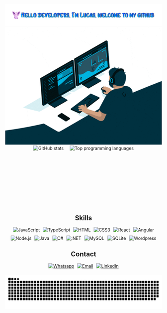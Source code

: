 <div align="center">
  <img src="https://raw.githubusercontent.com/devLucasRamos/devLucasRamos/main/.github/workflows/lucasramos.png" alt="Profile banner" width="600">
  <img src="https://raw.githubusercontent.com/devLucasRamos/devLucasRamos/main/.github/workflows/lucasramos.gif" alt="Animated profile GIF" width="600">
</div>

<div align="center" style="display: flex; flex-wrap: wrap; justify-content: center; gap: 20px;">
  <img height="190" src="https://github-readme-stats.vercel.app/api?username=devLucasRamos&show_icons=true&theme=outrun&include_all_commits=true&count_private=true" alt="GitHub stats">
  <img height="190" src="https://github-readme-stats.vercel.app/api/top-langs/?username=devLucasRamos&layout=compact&langs_count=7&theme=outrun" alt="Top programming languages">
</div>

<div align="center" style="margin: 20px 0;">
  <h2>Skills</h2>
  <div style="display: flex; flex-wrap: wrap; justify-content: center; gap: 10px;">
    <img src="https://img.shields.io/badge/JavaScript-323330?style=for-the-badge&logo=javascript&logoColor=F7DF1E" alt="JavaScript">
    <img src="https://img.shields.io/badge/TypeScript-007ACC?style=for-the-badge&logo=typescript&logoColor=white" alt="TypeScript">
    <img src="https://img.shields.io/badge/HTML-239120?style=for-the-badge&logo=html5&logoColor=white" alt="HTML">
    <img src="https://img.shields.io/badge/CSS3-1572B6?style=for-the-badge&logo=css3&logoColor=white" alt="CSS3">
    <img src="https://img.shields.io/badge/React-20232A?style=for-the-badge&logo=react&logoColor=61DAFB" alt="React">
    <img src="https://img.shields.io/badge/Angular-DD0031?style=for-the-badge&logo=angular&logoColor=white" alt="Angular">
    <img src="https://img.shields.io/badge/Node.js-339933?style=for-the-badge&logo=nodedotjs&logoColor=white" alt="Node.js">
    <img src="https://img.shields.io/badge/Java-ED8B00?style=for-the-badge&logo=java&logoColor=white" alt="Java">
    <img src="https://img.shields.io/badge/C%23-239120?style=for-the-badge&logo=c-sharp&logoColor=white" alt="C#">    
    <img src="https://img.shields.io/badge/.NET-5C2D91?style=for-the-badge&logo=.net&logoColor=white" alt=".NET">
    <img src="https://img.shields.io/badge/MySQL-005C84?style=for-the-badge&logo=mysql&logoColor=white" alt="MySQL">
    <img src="https://img.shields.io/badge/SQLite-07405E?style=for-the-badge&logo=sqlite&logoColor=white" alt="SQLite">
    <img src="https://img.shields.io/badge/WordPress-006E93?style=for-the-badge&logo=wordpress&logoColor=white" alt="Wordpress">
  </div>
</div>

<div align="center" style="margin: 20px 0;">
  <h2>Contact</h2>
  <div style="display: flex; flex-wrap: wrap; justify-content: center; gap: 10px;">
    <a href="wa.me/+5541998037134">
      <img src="https://img.shields.io/badge/WhatsApp-25D366?style=for-the-badge&logo=whatsapp&logoColor=white" alt="Whatsapp">
    </a>
    <a href="mailto:devlucasramos@gmail.com">
      <img src="https://img.shields.io/badge/-Gmail-%23333?style=for-the-badge&logo=gmail&logoColor=white" alt="Email">
    </a>
    <a href="https://www.linkedin.com/in/lucasramostech" target="_blank">
      <img src="https://img.shields.io/badge/-LinkedIn-%230077B5?style=for-the-badge&logo=linkedin&logoColor=white" alt="LinkedIn">
    </a>
  </div>
</div>

<picture>
  <source
    media="(prefers-color-scheme: dark)"
    srcset="https://raw.githubusercontent.com/platane/snk/output/github-contribution-grid-snake-dark.svg"
  />
  <source
    media="(prefers-color-scheme: light)"
    srcset="https://raw.githubusercontent.com/platane/snk/output/github-contribution-grid-snake.svg"
  />
  <img
    alt="github contribution grid snake animation"
    src="https://raw.githubusercontent.com/platane/snk/output/github-contribution-grid-snake.svg"
  />
</picture>